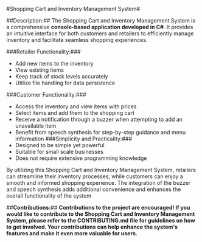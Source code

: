 #Shopping Cart and Inventory Management System#

##Description:##
The Shopping Cart and Inventory Management System is a comprehensive **console-based application developed in C#**. It provides an intuitive interface for both customers and retailers to efficiently manage inventory and facilitate seamless shopping experiences.

###Retailer Functionality:###
- Add new items to the inventory
- View existing items
- Keep track of stock levels accurately
- Utilize file handling for data persistence

###Customer Functionality:###
- Access the inventory and view items with prices
- Select items and add them to the shopping cart
- Receive a notification through a buzzer when attempting to add an unavailable item
- Benefit from speech synthesis for step-by-step guidance and menu information
###Simplicity and Practicality:###
- Designed to be simple yet powerful
- Suitable for small scale businesses
- Does not require extensive programming knowledge

By utilizing this Shopping Cart and Inventory Management System, retailers can streamline their inventory processes, while customers can enjoy a smooth and informed shopping experience. The integration of the buzzer and speech synthesis adds additional convenience and enhances the overall functionality of the system

##**Contributions:**##
**Contributions to the project are encouraged! If you would like to contribute to the Shopping Cart and Inventory Management System, please refer to the CONTRIBUTING.md file for guidelines on how to get involved. Your contributions can help enhance the system's features and make it even more valuable for users.**